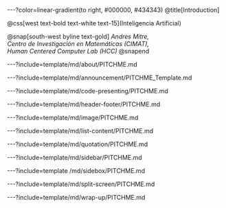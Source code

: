---?color=linear-gradient(to right, #000000, #434343)
@title[Introduction]

@css[west text-bold text-white text-15](Inteligencia Artificial)

@snap[south-west byline  text-gold]
*Andres Mitre,<br>*
*Centro de Investigación en Matemáticas (CIMAT),<br>*
*Human Centered Computer Lab (HCC)*
@snapend


---?include=template/md/about/PITCHME.md

---?include=template/md/announcement/PITCHME_Template.md

---?include=template/md/code-presenting/PITCHME.md

---?include=template/md/header-footer/PITCHME.md

---?include=template/md/image/PITCHME.md

---?include=template/md/list-content/PITCHME.md

---?include=template/md/quotation/PITCHME.md

---?include=template/md/sidebar/PITCHME.md

---?include=template  /md/sidebox/PITCHME.md

---?include=template/md/split-screen/PITCHME.md

---?include=template/md/wrap-up/PITCHME.md

